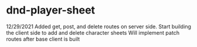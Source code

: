 # dnd-player-sheet

12/29/2021
Added get, post, and delete routes on server side.
Start building the client side to add and delete character sheets
Will implement patch routes after base client is built
